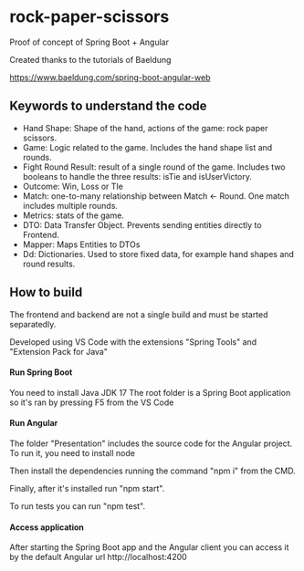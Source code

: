 # rock-paper-scissors
Proof of concept of Spring Boot + Angular


Created thanks to the tutorials of Baeldung

https://www.baeldung.com/spring-boot-angular-web

## Keywords to understand the code
- Hand Shape: Shape of the hand, actions of the game: rock paper scissors.
- Game: Logic related to the game. Includes the hand shape list and rounds.
- Fight Round Result: result of a single round of the game. Includes two booleans to handle the three results: isTie and isUserVictory.
- Outcome: Win, Loss or TIe
- Match: one-to-many relationship between Match <- Round. One match includes multiple rounds.
- Metrics: stats of the game.
- DTO: Data Transfer Object. Prevents sending entities directly to Frontend.
- Mapper: Maps Entities to DTOs
- Dd: Dictionaries. Used to store fixed data, for example hand shapes and round results.

## How to build
The frontend and backend are not a single build and must be started separatedly.

Developed using VS Code with the extensions "Spring Tools" and "Extension Pack for Java"

#### Run Spring Boot
You need to install Java JDK 17
The root folder is a Spring Boot application so it's ran by pressing F5 from the VS Code

#### Run Angular
The folder "Presentation" includes the source code for the Angular project. To run it, you need to install node

Then install the dependencies running the command "npm i" from the CMD.

Finally, after it's installed run "npm start".

To run tests you can run "npm test".

#### Access application
After starting the Spring Boot app and the Angular client you can access it by the default Angular url http://localhost:4200
